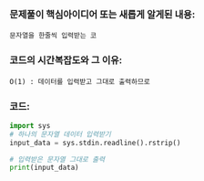 ### 문제풀이 핵심아이디어 또는 새롭게 알게된 내용: 
    문자열을 한줄씩 입력받는 코
    
    
### 코드의 시간복잡도와 그 이유:
    O(1) : 데이터를 입력받고 그대로 출력하므로 


### 코드:
```python
import sys
# 하나의 문자열 데이터 입력받기
input_data = sys.stdin.readline().rstrip()

# 입력받은 문자열 그대로 출력
print(input_data)
```
